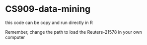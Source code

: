 # CS909-data-mining
this code can be copy and run directly in R

Remember, change the path to load the Reuters-21578 in your own computer
